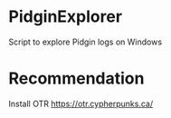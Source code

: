 # PidginExplorer
Script to explore Pidgin logs on Windows

# Recommendation
Install OTR https://otr.cypherpunks.ca/
